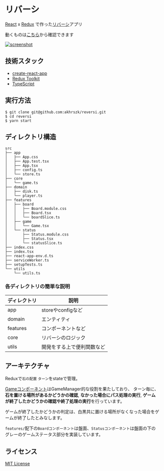 # リバーシ

[React](https://ja.reactjs.org/) x [Redux](https://redux.js.org/)
で作った[リバーシ](https://en.wikipedia.org/wiki/Reversi)アプリ

動くものは[こちら](https://akhrszk.github.io/reversi/)から確認できます

[![screenshot](https://github.com/akhrszk/reversi/blob/images/screenshot.png)](https://akhrszk.github.io/reversi/)

## 技術スタック

* [create-react-app](https://github.com/facebook/create-react-app)
* [Redux Toolkit](https://redux-toolkit.js.org/)
* [TypeScript](https://www.typescriptlang.org/)

## 実行方法

```
$ git clone git@github.com:akhrszk/reversi.git
$ cd reversi
$ yarn start
```

## ディレクトリ構造

```
src
├── app
│   ├── App.css
│   ├── App.test.tsx
│   ├── App.tsx
│   ├── config.ts
│   └── store.ts
├── core
│   └── game.ts
├── domain
│   ├── disk.ts
│   └── player.ts
├── features
│   ├── board
│   │   ├── Board.module.css
│   │   ├── Board.tsx
│   │   └── boardSlice.ts
│   ├── game
│   │   └── Game.tsx
│   └── status
│       ├── Status.module.css
│       ├── Status.tsx
│       └── statusSlice.ts
├── index.css
├── index.tsx
├── react-app-env.d.ts
├── serviceWorker.ts
├── setupTests.ts
└── utils
    └── utils.ts
```

### 各ディレクトリの簡単な説明

ディレクトリ|説明
---|---
app|storeやconfigなど
domain|エンティティ
features|コンポーネントなど
core|リバーシのロジック
utils|開発をする上で便利関数など

## アーキテクチャ

Reduxで`石の配置` `ターン`をstateで管理。

[Gameコンポーネント](https://github.com/akhrszk/reversi/blob/master/src/features/game/Game.tsx)はGameManager的な役割を果たしており、
ターン毎に、**石を置ける場所があるかどうかの確認**, **なかった場合にパス処理の実行**, **ゲームが終了したかどうかの確認や終了処理の実行**を行っています。

ゲームが終了したかどうかの判定は、白黒共に置ける場所がなくなった場合をゲームが終了したとみなします。

`features/`配下の`Boardコンポーネント`は盤面、`Statusコンポーネント`は盤面の下のグレーのゲームステータス部分を実装しています。

## ライセンス

[MIT License](https://github.com/akhrszk/reversi/blob/master/LICENSE)
